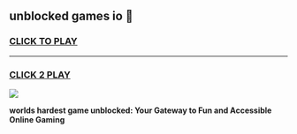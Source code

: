 
## unblocked games io 👋
<h3>
<a href="https://premium.freeplayer.one?title=unblocked_games_io&ref=13F">CLICK TO PLAY</a></h3>
<hr>

<h3>
<a href="https://premium.freeplayer.one?title=unblocked_games_io&ref=13F">CLICK 2 PLAY</a>
  
</h3>

<a href="https://premium.freeplayer.one?title=unblocked_games_io&ref=12F/"><img src="https://clearcache.store/games.png"></a>


**worlds hardest game unblocked: Your Gateway to Fun and Accessible Online Gaming**
